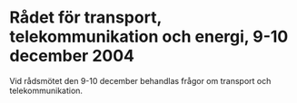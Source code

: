 # Rådet för transport, telekommunikation och energi, 9-10 december 2004

Vid rådsmötet den 9-10 december behandlas frågor om transport och telekommunikation.
